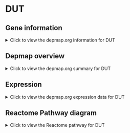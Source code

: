 <h1>DUT</h1>

<h2>Gene information</h2>
<details>
  <summary>Click to view the depmap.org information for DUT</summary>
  <p><a href="https://depmap.org/portal/gene/DUT?tab=about" target="_BLANK">Open page in a new tab...</a></p>
  <iframe src="https://depmap.org/portal/gene/DUT?tab=about" style="border:none;width:100%;height:800px"></iframe>
</details>

<h2>Depmap overview</h2>
<details>
  <summary>Click to view the depmap.org summary for DUT</summary>
  <p><a href="https://depmap.org/portal/gene/DUT?tab=overview" target="_BLANK">Open page in a new tab...</a></p>
  <iframe src="https://depmap.org/portal/gene/DUT?tab=overview" style="border:none;width:100%;height:800px"></iframe>
</details>

<h2>Expression</h2>
<details>
  <summary>Click to view the depmap.org expression data for DUT</summary>
  <p><a href="https://depmap.org/portal/gene/DUT?tab=characterization" target="_BLANK">Open page in a new tab...</a></p>
  <iframe src="https://depmap.org/portal/gene/DUT?tab=characterization" style="border:none;width:100%;height:800px"></iframe>
</details>



<h2>Reactome Pathway diagram</h2>
<details>
  <summary>Click to view the Reactome pathway for DUT</summary>
  <p><a href="https://reactome.org/PathwayBrowser/#/R-HSA-499943" target="_BLANK">Open page in a new tab...</a></p>
  <p>Interconversion of nucleotide di- and triphosphates</p>
<iframe src="https://reactome.org/PathwayBrowser/#/R-HSA-499943" style="border:none;width:100%;height:800px"></iframe>
</details>




